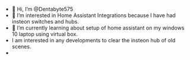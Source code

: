 - 👋 Hi, I’m @Dentabyte575
- 👀 I’m interested in Home Assistant Integrations because I have had insteon switches and hubs.
- 🌱 I’m currently learning  about setup of home assistant on my windows 10 laptop using virtual box.
- I am interested in any developments to clear the insteon hub of old scenes. 
- 

<!---
Dentabyte575/Dentabyte575 is a ✨ special ✨ repository because its `README.md` (this file) appears on your GitHub profile.
You can click the Preview link to take a look at your changes.
--->
